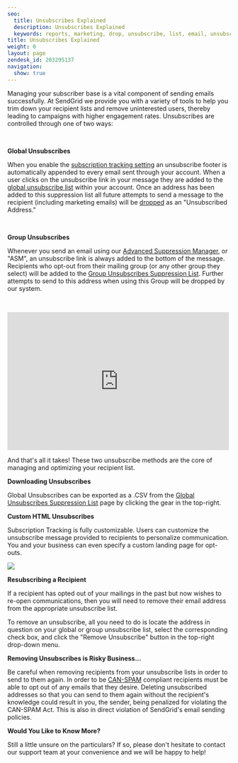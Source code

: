 ```yaml
---
seo:
  title: Unsubscribes Explained
  description: Unsubscribes Explained
  keywords: reports, marketing, drop, unsubscribe, list, email, unsubscribes, unsub, [unsubscribe], resubscribe, re-subscribe, link, dropped, unsubscribed, transactional, remove, custom, footer
title: Unsubscribes Explained
weight: 0
layout: page
zendesk_id: 203295137
navigation:
  show: true
---
```


Managing your subscriber base is a&nbsp;vital&nbsp;component of sending&nbsp;emails successfully. At SendGrid we provide you with a variety of tools to help you trim down your recipient lists and remove uninterested users, thereby leading to campaigns with higher engagement rates. Unsubscribes are controlled through one of two ways:

&nbsp;

**Global Unsubscribes**

When you enable the [subscription tracking setting](https://app.sendgrid.com/settings/tracking)&nbsp;an unsubscribe footer is automatically appended to every email sent through your account. When a user clicks on the unsubscribe link in your message they are added to the [global unsubscribe list](https://app.sendgrid.com/suppressions/global_unsubscribes) within your account. Once an address has been added to this suppression&nbsp;list all future attempts to send a message to the recipient&nbsp;(including marketing emails) will be [dropped](https://sendgrid.zendesk.com/hc/en-us/articles/200181728-My-emails-are-being-dropped-) as an "Unsubscribed Address."

&nbsp;

**Group Unsubscribes**

Whenever you send&nbsp;an email using&nbsp;our [Advanced Suppression Manager](https://sendgrid.com/docs/User_Guide/Email_Deliverability/Subscription_Tracking/advanced_suppression_manager.html), or "ASM", an unsubscribe link is always added to the bottom of the&nbsp;message. Recipients who opt-out from their mailing group (or any other group they select) will be added to the [Group Unsubscribes Suppression List](https://app.sendgrid.com/suppressions/group_unsubscribes). Further attempts to send to this address when using this Group will be dropped by our system.

&nbsp;

<iframe src="https://player.vimeo.com/video/130486946" width="500" height="312" frameborder="0" allowfullscreen=""></iframe>

And that's all it takes!&nbsp;These two unsubscribe methods are the core of managing and optimizing your recipient list.

**Downloading Unsubscribes**

Global Unsubscribes can be exported as a .CSV from the [Global Unsubscribes Suppression List](https://app.sendgrid.com/suppressions/global_unsubscribes)&nbsp;page by clicking the gear in the top-right.

**Custom HTML Unsubscribes**

Subscription Tracking is fully customizable. Users can customize the unsubscribe message provided to recipients to personalize communication. You and your business can even specify a custom landing page for opt-outs.

![](http://g.recordit.co/iD7xMWHhts.gif)

**Resubscribing a Recipient**

If a recipient has opted out of your mailings in the past but now wishes to re-open communications, then you will need to remove their email address from the appropriate unsubscribe list.

To remove an unsubscribe, all you need to do is locate the address in question on your global or group unsubscribe list, select the corresponding check box, and click the "Remove Unsubscribe" button in the top-right drop-down menu.

**Removing Unsubscribes is Risky Business...**

Be careful when removing recipients from your unsubscribe lists in order to send to them again. In order to be [CAN-SPAM](http://www.business.ftc.gov/documents/bus61-can-spam-act-compliance-guide-business) compliant recipients must be able to opt out of any emails that they desire. Deleting unsubscribed addresses so that you can send to them again without the recipient's knowledge&nbsp;could result in you, the sender, being penalized for violating the CAN-SPAM Act. This is also in direct violation of SendGrid's email sending policies.

**Would You Like to Know More?**

Still a little unsure on the particulars? If so, please don't hesitate to contact our support team at your convenience and we will be happy to help!

